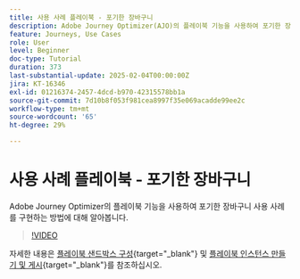 ```yaml
---
title: 사용 사례 플레이북 - 포기한 장바구니
description: Adobe Journey Optimizer(AJO)의 플레이북 기능을 사용하여 포기한 장바구니 사용 사례를 구현하는 방법을 알아봅니다.
feature: Journeys, Use Cases
role: User
level: Beginner
doc-type: Tutorial
duration: 373
last-substantial-update: 2025-02-04T00:00:00Z
jira: KT-16346
exl-id: 01216374-2457-4dcd-b970-42315578bb1a
source-git-commit: 7d10b8f053f981cea8997f35e069acadde99ee2c
workflow-type: tm+mt
source-wordcount: '65'
ht-degree: 29%

---
```


# 사용 사례 플레이북 - 포기한 장바구니

Adobe Journey Optimizer의 플레이북 기능을 사용하여 포기한 장바구니 사용 사례를 구현하는 방법에 대해 알아봅니다.

>[!VIDEO](https://video.tv.adobe.com/v/3443964/?learn=on&enablevpops)

자세한 내용은 [플레이북 샌드박스 구성](https://experienceleague.adobe.com/ko/docs/platform-learn/tutorials/use-case-playbooks/configure-a-playbook-sandbox){target="_blank"} 및 [플레이북 인스턴스 만들기 및 게시](https://experienceleague.adobe.com/ko/docs/platform-learn/tutorials/use-case-playbooks/create-and-publish-a-playbook-instance){target="_blank"}를 참조하십시오.
